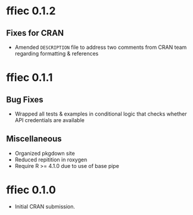 # ffiec 0.1.2

## Fixes for CRAN

- Amended `DESCRIPTION` file to address two comments from CRAN team regarding formatting & references

# ffiec 0.1.1

## Bug Fixes

- Wrapped all tests & examples in conditional logic that checks whether API credentials are available

## Miscellaneous

* Organized pkgdown site
* Reduced repitition in roxygen
* Require R >= 4.1.0 due to use of base pipe

# ffiec 0.1.0

* Initial CRAN submission.
